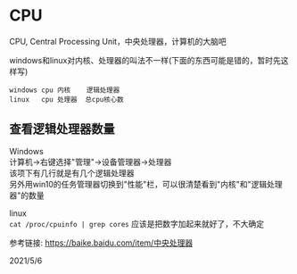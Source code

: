 # CPU

CPU, Central Processing Unit，中央处理器，计算机的大脑吧  

windows和linux对内核、处理器的叫法不一样(下面的东西可能是错的，暂时先这样写)  

```
windows cpu 内核    逻辑处理器
linux   cpu 处理器  总cpu核心数
```

## 查看逻辑处理器数量
Windows  
计算机->右键选择"管理"->设备管理器->处理器  
该项下有几行就是有几个逻辑处理器  
另外用win10的任务管理器切换到"性能"栏，可以很清楚看到"内核"和"逻辑处理器"的数量  

linux  
`cat /proc/cpuinfo | grep cores` 应该是把数字加起来就好了，不大确定  


参考链接: https://baike.baidu.com/item/中央处理器  


2021/5/6  
